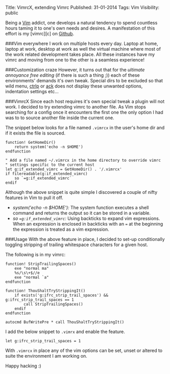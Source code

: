 Title: VimrcX, extending Vimrc
Published: 31-01-2014
Tags: Vim
Visibility: public

Being a [Vim][v] addict, one develops a natural tendency to spend countless hours
taming it to one's own needs and desires. A manifestation of this effort is my
[vimrc][c] on [Github][gh].

###Vim everywhere
I work on multiple hosts every day. Laptop at home, laptop at work,
desktop at work as well the virtual machine where most of the work related
development takes place. All these instances have my vimrc and moving from one
to the other is a seamless experience!

###Customization craze
However, it turns out that for the *ultimate annoyance free editing* (if there
is such a thing ;)) each of these environments' demands it's own tweak. Special
dirs to be excluded so that wild menu, [ctrlp][cp] or [ack][av] does not display
these unwanted options, indentation settings etc...

###VimrcX
Since each host requires it's own special tweak a plugin will not work. I
decided to try extending vimrc to another file. As Vim stops searching
for a config once it encounters the first one the only option I had was to
to source another file inside the current one.

The snippet below looks for a file named `.vimrcx` in the user's home dir and if
it exists the file is sourced.

    function! GetHomeDir()
        return system('echo -n $HOME')
    endfunction

    " Add a file named ~/.vimrcx in the home directory to override vimrc
    " settings specific to the current host
    let g:if_extended_vimrc = GetHomeDir() . '/.vimrcx'
    if filereadable(g:if_extended_vimrc)
        so `=g:if_extended_vimrc`
    endif


Although the above snippet is quite simple I discovered a couple of nifty
features in Vim to pull it off.

- *system('echo -n $HOME'):* The system function executes a shell command and
  returns the output so it can be stored in a variable.
- *so `=g:if_extended_vimrc`:* Using backticks to expand vim expressions. When
  an expression is enclosed in backticks with an `=` at the beginning the
  expression is treated as a vim expression.

###Usage
With the above feature in place, I decided to set-up conditionally toggling
stripping of trailing whitespace characters for a given host.

The following is in my vimrc:

    function! StripTrailingSpaces()
        exe "normal ma"
        %s/\s\+$//e
        exe "normal `a"
    endfunction

    function! ThouShaltTryStrippingIt()
        if exists('g:ifrc_strip_trail_spaces') && g:ifrc_strip_trail_spaces == 1
            call StripTrailingSpaces()
        endif
    endfunction

    autocmd BufWritePre * call ThouShaltTryStrippingIt()

I add the below snippet to `.vimrx` and enable the feature.

    let g:ifrc_strip_trail_spaces = 1

With `.vimrcx` in place any of the vim options can be set, unset or altered to
suite the environment I am working on.

Happy hacking :)

[v]: http://en.wikipedia.org/wiki/Vim_(text_editor)
[rc]: https://github.com/ifthikhan/vimmy/blob/master/vimrc
[gh]: https://github.com/
[cp]: https://github.com/kien/ctrlp.vim
[av]: https://github.com/mileszs/ack.vim
